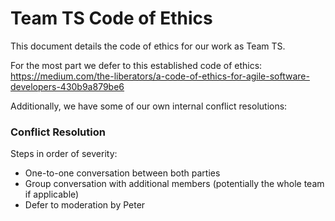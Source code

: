 # Team TS Code of Ethics

This document details the code of ethics for our work as Team TS.

For the most part we defer to this established code of ethics: https://medium.com/the-liberators/a-code-of-ethics-for-agile-software-developers-430b9a879be6

Additionally, we have some of our own internal conflict resolutions:

### Conflict Resolution 

Steps in order of severity:

- One-to-one conversation between both parties
- Group conversation with additional members (potentially the whole team if applicable)
- Defer to moderation by Peter